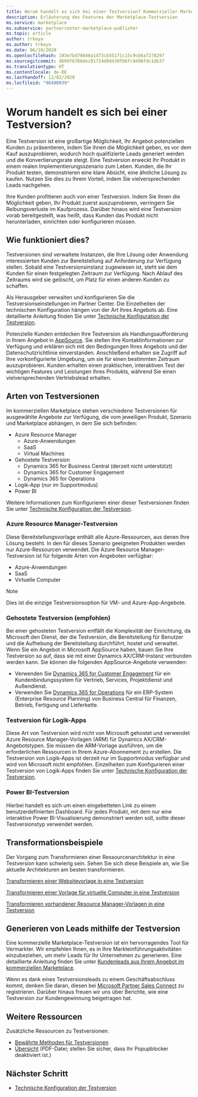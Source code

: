 ```yaml
---
title: Worum handelt es sich bei einer Testversion? Kommerzieller Marketplace von Microsoft
description: Erläuterung des Features der Marketplace-Testversion
ms.service: marketplace
ms.subservice: partnercenter-marketplace-publisher
ms.topic: article
author: trkeya
ms.author: trkeya
ms.date: 06/19/2020
ms.openlocfilehash: 193e7bd78046a1d73cb55171c15c9cb6a7278297
ms.sourcegitcommit: d60976768dec91724d94430fb6fc9498fdc1db37
ms.translationtype: HT
ms.contentlocale: de-DE
ms.lasthandoff: 12/02/2020
ms.locfileid: "96490039"
---
```

# <a name="what-is-a-test-drive"></a>Worum handelt es sich bei einer Testversion?

Eine Testversion ist eine großartige Möglichkeit, Ihr Angebot potenziellen Kunden zu präsentieren, indem Sie ihnen die Möglichkeit geben, es vor dem Kauf auszuprobieren, wodurch hoch qualifizierte Leads generiert werden und die Konvertierungsrate steigt. Eine Testversion erweckt Ihr Produkt in einem realen Implementierungsszenario zum Leben. Kunden, die Ihr Produkt testen, demonstrieren eine klare Absicht, eine ähnliche Lösung zu kaufen. Nutzen Sie dies zu Ihrem Vorteil, indem Sie vielversprechenden Leads nachgehen.

Ihre Kunden profitieren auch von einer Testversion. Indem Sie ihnen die Möglichkeit geben, Ihr Produkt zuerst auszuprobieren, verringern Sie Reibungsverluste im Kaufprozess. Darüber hinaus wird eine Testversion vorab bereitgestellt, was heißt, dass Kunden das Produkt nicht herunterladen, einrichten oder konfigurieren müssen.

## <a name="how-does-it-work"></a>Wie funktioniert dies?

Testversionen sind verwaltete Instanzen, die Ihre Lösung oder Anwendung interessierten Kunden zur Bereitstellung auf Anforderung zur Verfügung stellen. Sobald eine Testversionsinstanz zugewiesen ist, steht sie dem Kunden für einen festgelegten Zeitraum zur Verfügung. Nach Ablauf des Zeitraums wird sie gelöscht, um Platz für einen anderen Kunden zu schaffen.

Als Herausgeber verwalten und konfigurieren Sie die Testversionseinstellungen im Partner Center. Die Einzelheiten der technischen Konfiguration hängen von der Art Ihres Angebots ab. Eine detaillierte Anleitung finden Sie unter [Technische Konfiguration der Testversion](./test-drive-technical-configuration.md).

Potenzielle Kunden entdecken Ihre Testversion als Handlungsaufforderung in Ihrem Angebot in [AppSource](https://appsource.microsoft.com/en-US/). Sie stellen ihre Kontaktinformationen zur Verfügung und erklären sich mit den Bedingungen Ihres Angebots und der Datenschutzrichtlinie einverstanden. Anschließend erhalten sie Zugriff auf Ihre vorkonfigurierte Umgebung, um sie für einen bestimmten Zeitraum auszuprobieren. Kunden erhalten einen praktischen, interaktiven Test der wichtigen Features und Leistungen Ihres Produkts, während Sie einen vielversprechenden Vertriebslead erhalten.

## <a name="types-of-test-drives"></a>Arten von Testversionen

Im kommerziellen Marketplace stehen verschiedene Testversionen für ausgewählte Angebote zur Verfügung, die vom jeweiligen Produkt, Szenario und Marketplace abhängen, in dem Sie sich befinden:

- Azure Resource Manager
    - Azure-Anwendungen
    - SaaS
    - Virtual Machines
- Gehostete Testversion
    - Dynamics 365 for Business Central (derzeit nicht unterstützt)
    - Dynamics 365 for Customer Engagement
    - Dynamics 365 for Operations
- Logik-App (nur im Supportmodus)
- Power BI

Weitere Informationen zum Konfigurieren einer dieser Testversionen finden Sie unter [Technische Konfiguration der Testversion](./test-drive-technical-configuration.md). 

### <a name="azure-resource-manager-test-drive"></a>Azure Resource Manager-Testversion

Diese Bereitstellungsvorlage enthält alle Azure-Ressourcen, aus denen Ihre Lösung besteht. In den für dieses Szenario geeigneten Produkten werden nur Azure-Ressourcen verwendet. Die Azure Resource Manager-Testversion ist für folgende Arten von Angeboten verfügbar: 

- Azure-Anwendungen
- SaaS
- Virtuelle Computer

>[!NOTE]
>Dies ist die einzige Testversionsoption für VM- und Azure-App-Angebote.

### <a name="hosted-test-drive-recommended"></a>Gehostete Testversion (empfohlen)

Bei einer gehosteten Testversion entfällt die Komplexität der Einrichtung, da Microsoft den Dienst, der die Testversion, die Bereitstellung für Benutzer und die Aufhebung der Bereitstellung durchführt, hostet und verwaltet. Wenn Sie ein Angebot in Microsoft AppSource haben, bauen Sie Ihre Testversion so auf, dass sie mit einer Dynamics AX/CRM-Instanz verbunden werden kann. Sie können die folgenden AppSource-Angebote verwenden:

- Verwenden Sie [Dynamics 365 for Customer Engagement](partner-center-portal/create-new-customer-engagement-offer.md) für ein Kundenbindungssystem für Vertrieb, Services, Projektdienst und Außendienst.
- Verwenden Sie [Dynamics 365 for Operations](partner-center-portal/create-new-operations-offer.md) für ein ERP-System (Enterprise Resource Planning) von Business Central für Finanzen, Betrieb, Fertigung und Lieferkette.

### <a name="logic-app-test-drive"></a>Testversion für Logik-Apps

Diese Art von Testversion wird nicht von Microsoft gehostet und verwendet Azure Resource Manager-Vorlagen (ARM) für Dynamics AX/CRM-Angebotstypen. Sie müssen die ARM-Vorlage ausführen, um die erforderlichen Ressourcen in Ihrem Azure-Abonnement zu erstellen. Die Testversion von Logik-Apps ist derzeit nur im Supportmodus verfügbar und wird von Microsoft nicht empfohlen. Einzelheiten zum Konfigurieren einer Testversion von Logik-Apps finden Sie unter [Technische Konfiguration der Testversion](./test-drive-technical-configuration.md).

### <a name="power-bi-test-drive"></a>Power BI-Testversion

Hierbei handelt es sich um einen eingebetteten Link zu einem benutzerdefinierten Dashboard. Für jedes Produkt, mit dem nur eine interaktive Power BI-Visualisierung demonstriert werden soll, sollte dieser Testversionstyp verwendet werden.

## <a name="transforming-examples"></a>Transformationsbeispiele

Der Vorgang zum Transformieren einer Ressourcenarchitektur in eine Testversion kann schwierig sein. Sehen Sie sich diese Beispiele an, wie Sie aktuelle Architekturen am besten transformieren.

[Transformieren einer Websitevorlage in eine Testversion](https://github.com/Azure/AzureTestDrive/wiki/Transforming-Website-Deployment-Template-for-Test-Drive)

[Transformieren einer Vorlage für virtuelle Computer in eine Testversion](https://github.com/Azure/AzureTestDrive/wiki/Transforming-Virtual-Machine-Deployment-Template-for-Test-Drive)

[Transformieren vorhandener Resource Manager-Vorlagen in eine Testversion](https://github.com/Azure/AzureTestDrive/wiki/Deploying-Existing-Solutions)

## <a name="generate-leads-from-your-test-drive"></a>Generieren von Leads mithilfe der Testversion

Eine kommerzielle Marketplace-Testversion ist ein hervorragendes Tool für Vermarkter. Wir empfehlen Ihnen, es in Ihre Markteinführungsaktivitäten einzubeziehen, um mehr Leads für Ihr Unternehmen zu generieren. Eine detaillierte Anleitung finden Sie unter [Kundenleads aus Ihrem Angebot im kommerziellen Marketplace](https://github.com/MicrosoftDocs/azure-docs/blob/master/articles/marketplace/partner-center-portal/commercial-marketplace-get-customer-leads.md).

Wenn es dank eines Testversionsleads zu einem Geschäftsabschluss kommt, denken Sie daran, diesen bei [Microsoft Partner Sales Connect](https://support.microsoft.com/help/3155788/getting-started-with-microsoft-partner-sales-connect) zu registrieren. Darüber hinaus freuen wir uns über Berichte, wie eine Testversion zur Kundengewinnung beigetragen hat.

## <a name="other-resources"></a>Weitere Ressourcen

Zusätzliche Ressourcen zu Testversionen:

- [Bewährte Methoden für Testversionen](https://github.com/Azure/AzureTestDrive/wiki/Test-Drive-Best-Practices)
- [Übersicht](https://assetsprod.microsoft.com/mpn/azure-marketplace-appsource-test-drives.pdf) (PDF-Datei; stellen Sie sicher, dass Ihr Popupblocker deaktiviert ist.)

## <a name="next-step"></a>Nächster Schritt

- [Technische Konfiguration der Testversion](test-drive-technical-configuration.md)